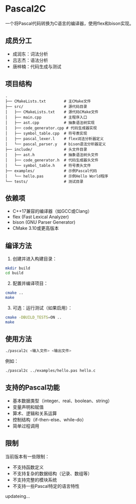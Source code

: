 # Pascal2C

一个将Pascal代码转换为C语言的编译器，使用flex和bison实现。

## 成员分工

- 成润东：词法分析
- 吕志杰：语法分析
- 唐梓楠：代码生成与测试

## 项目结构

```
.
├── CMakeLists.txt        # 主CMake文件
├── src/                  # 源代码目录
│   ├── CMakeLists.txt    # 源代码CMake文件
│   ├── main.cpp          # 主程序入口
│   ├── ast.cpp           # 抽象语法树实现
│   ├── code_generator.cpp # 代码生成器实现
│   ├── symbol_table.cpp  # 符号表实现
│   ├── pascal_lexer.l    # flex词法分析器定义
│   └── pascal_parser.y   # bison语法分析器定义
├── include/              # 头文件目录
│   ├── ast.h             # 抽象语法树头文件
│   ├── code_generator.h  # 代码生成器头文件
│   └── symbol_table.h    # 符号表头文件
├── examples/             # 示例Pascal代码
│   └── hello.pas         # 示例Hello World程序
└── tests/                # 测试目录
```

## 依赖项

- C++17兼容的编译器（如GCC或Clang）
- flex (Fast Lexical Analyzer)
- bison (GNU Parser Generator)
- CMake 3.10或更高版本

## 编译方法

1. 创建并进入构建目录：

```bash
mkdir build
cd build
```

2. 配置并编译项目：

```bash
cmake ..
make
```

3. 可选：运行测试（如果启用）：

```bash
cmake -DBUILD_TESTS=ON ..
make
```

## 使用方法

```bash
./pascal2c <输入文件> <输出文件>
```

例如：

```bash
./pascal2c ../examples/hello.pas hello.c
```

## 支持的Pascal功能

- 基本数据类型（integer、real、boolean、string）
- 变量声明和赋值
- 算术、逻辑和关系运算
- 控制结构（if-then-else、while-do）
- 简单过程调用

## 限制

当前版本有一些限制：

- 不支持函数定义
- 不支持复杂的数据结构（记录、数组等）
- 不支持完整的模块系统
- 不支持一些Pascal特定的语言特性

updateing...
